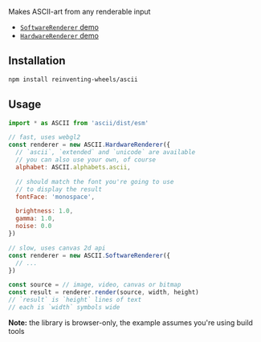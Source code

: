 Makes ASCII-art from any renderable input

- [`SoftwareRenderer` demo][sw]
- [`HardwareRenderer` demo][hw]

## Installation

```sh
npm install reinventing-wheels/ascii
```

## Usage

```js
import * as ASCII from 'ascii/dist/esm'

// fast, uses webgl2
const renderer = new ASCII.HardwareRenderer({
  // `ascii`, `extended` and `unicode` are available
  // you can also use your own, of course
  alphabet: ASCII.alphabets.ascii,

  // should match the font you're going to use
  // to display the result
  fontFace: 'monospace',

  brightness: 1.0,
  gamma: 1.0,
  noise: 0.0
})

// slow, uses canvas 2d api
const renderer = new ASCII.SoftwareRenderer({
  // ...
})

const source = // image, video, canvas or bitmap
const result = renderer.render(source, width, height)
// `result` is `height` lines of text
// each is `width` symbols wide
```

**Note:** the library is browser-only, the example assumes you're using build tools

[hw]: //reinventing-wheels.github.io/ascii/demo/hw.html
[sw]: //reinventing-wheels.github.io/ascii/demo/sw.html
